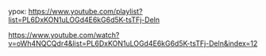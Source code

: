 урок: https://www.youtube.com/playlist?list=PL6DxKON1uLOGd4E6kG6d5K-tsTFj-Deln



https://www.youtube.com/watch?v=oWh4NQCQdr4&list=PL6DxKON1uLOGd4E6kG6d5K-tsTFj-Deln&index=12